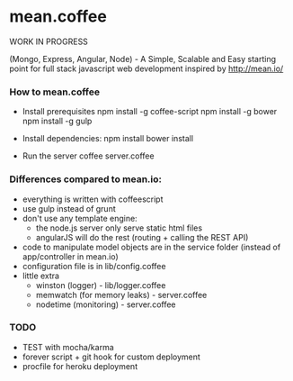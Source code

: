 mean.coffee
===========

WORK IN PROGRESS

(Mongo, Express, Angular, Node) - A Simple, Scalable and Easy starting point for full stack javascript web development
inspired by http://mean.io/


### How to mean.coffee

- Install prerequisites
        npm install -g coffee-script
        npm install -g bower
        npm install -g gulp

- Install dependencies:
        npm install
        bower install

- Run the server
        coffee server.coffee


### Differences compared to mean.io:

- everything is written with coffeescript
- use gulp instead of grunt
- don't use any template engine:
    - the node.js server only serve static html files
    - angularJS will do the rest (routing + calling the REST API)
- code to manipulate model objects are in the service folder (instead of app/controller in mean.io)
- configuration file is in lib/config.coffee
- little extra
    - winston (logger) - lib/logger.coffee
    - memwatch (for memory leaks) - server.coffee
    - nodetime (monitoring) - server.coffee


### TODO

- TEST with mocha/karma
- forever script + git hook for custom deployment
- procfile for heroku deployment
